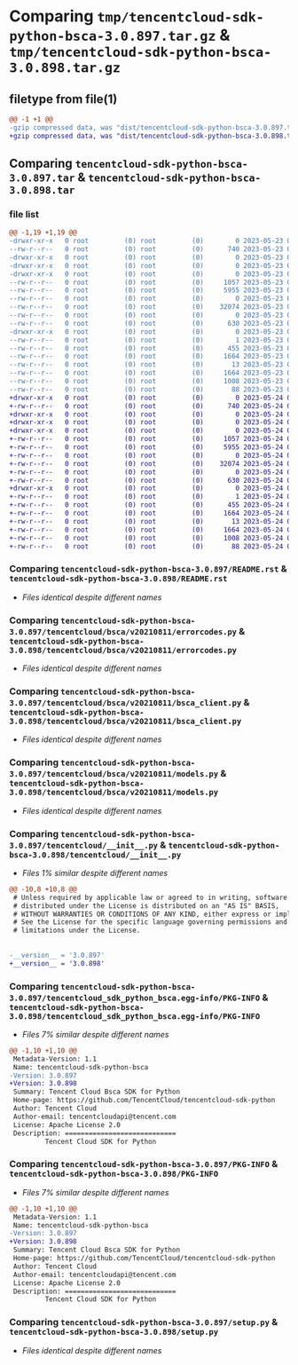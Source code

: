 # Comparing `tmp/tencentcloud-sdk-python-bsca-3.0.897.tar.gz` & `tmp/tencentcloud-sdk-python-bsca-3.0.898.tar.gz`

## filetype from file(1)

```diff
@@ -1 +1 @@
-gzip compressed data, was "dist/tencentcloud-sdk-python-bsca-3.0.897.tar", last modified: Tue May 23 02:15:24 2023, max compression
+gzip compressed data, was "dist/tencentcloud-sdk-python-bsca-3.0.898.tar", last modified: Wed May 24 01:46:53 2023, max compression
```

## Comparing `tencentcloud-sdk-python-bsca-3.0.897.tar` & `tencentcloud-sdk-python-bsca-3.0.898.tar`

### file list

```diff
@@ -1,19 +1,19 @@
-drwxr-xr-x   0 root         (0) root         (0)        0 2023-05-23 02:15:24.000000 tencentcloud-sdk-python-bsca-3.0.897/
--rw-r--r--   0 root         (0) root         (0)      740 2023-05-23 02:15:24.000000 tencentcloud-sdk-python-bsca-3.0.897/README.rst
-drwxr-xr-x   0 root         (0) root         (0)        0 2023-05-23 02:15:24.000000 tencentcloud-sdk-python-bsca-3.0.897/tencentcloud/
-drwxr-xr-x   0 root         (0) root         (0)        0 2023-05-23 02:15:24.000000 tencentcloud-sdk-python-bsca-3.0.897/tencentcloud/bsca/
-drwxr-xr-x   0 root         (0) root         (0)        0 2023-05-23 02:15:24.000000 tencentcloud-sdk-python-bsca-3.0.897/tencentcloud/bsca/v20210811/
--rw-r--r--   0 root         (0) root         (0)     1057 2023-05-23 02:15:24.000000 tencentcloud-sdk-python-bsca-3.0.897/tencentcloud/bsca/v20210811/errorcodes.py
--rw-r--r--   0 root         (0) root         (0)     5955 2023-05-23 02:15:24.000000 tencentcloud-sdk-python-bsca-3.0.897/tencentcloud/bsca/v20210811/bsca_client.py
--rw-r--r--   0 root         (0) root         (0)        0 2023-05-23 02:15:24.000000 tencentcloud-sdk-python-bsca-3.0.897/tencentcloud/bsca/v20210811/__init__.py
--rw-r--r--   0 root         (0) root         (0)    32074 2023-05-23 02:15:24.000000 tencentcloud-sdk-python-bsca-3.0.897/tencentcloud/bsca/v20210811/models.py
--rw-r--r--   0 root         (0) root         (0)        0 2023-05-23 02:15:24.000000 tencentcloud-sdk-python-bsca-3.0.897/tencentcloud/bsca/__init__.py
--rw-r--r--   0 root         (0) root         (0)      630 2023-05-23 02:15:24.000000 tencentcloud-sdk-python-bsca-3.0.897/tencentcloud/__init__.py
-drwxr-xr-x   0 root         (0) root         (0)        0 2023-05-23 02:15:24.000000 tencentcloud-sdk-python-bsca-3.0.897/tencentcloud_sdk_python_bsca.egg-info/
--rw-r--r--   0 root         (0) root         (0)        1 2023-05-23 02:15:24.000000 tencentcloud-sdk-python-bsca-3.0.897/tencentcloud_sdk_python_bsca.egg-info/dependency_links.txt
--rw-r--r--   0 root         (0) root         (0)      455 2023-05-23 02:15:24.000000 tencentcloud-sdk-python-bsca-3.0.897/tencentcloud_sdk_python_bsca.egg-info/SOURCES.txt
--rw-r--r--   0 root         (0) root         (0)     1664 2023-05-23 02:15:24.000000 tencentcloud-sdk-python-bsca-3.0.897/tencentcloud_sdk_python_bsca.egg-info/PKG-INFO
--rw-r--r--   0 root         (0) root         (0)       13 2023-05-23 02:15:24.000000 tencentcloud-sdk-python-bsca-3.0.897/tencentcloud_sdk_python_bsca.egg-info/top_level.txt
--rw-r--r--   0 root         (0) root         (0)     1664 2023-05-23 02:15:24.000000 tencentcloud-sdk-python-bsca-3.0.897/PKG-INFO
--rw-r--r--   0 root         (0) root         (0)     1008 2023-05-23 02:15:24.000000 tencentcloud-sdk-python-bsca-3.0.897/setup.py
--rw-r--r--   0 root         (0) root         (0)       88 2023-05-23 02:15:24.000000 tencentcloud-sdk-python-bsca-3.0.897/setup.cfg
+drwxr-xr-x   0 root         (0) root         (0)        0 2023-05-24 01:46:53.000000 tencentcloud-sdk-python-bsca-3.0.898/
+-rw-r--r--   0 root         (0) root         (0)      740 2023-05-24 01:46:53.000000 tencentcloud-sdk-python-bsca-3.0.898/README.rst
+drwxr-xr-x   0 root         (0) root         (0)        0 2023-05-24 01:46:53.000000 tencentcloud-sdk-python-bsca-3.0.898/tencentcloud/
+drwxr-xr-x   0 root         (0) root         (0)        0 2023-05-24 01:46:53.000000 tencentcloud-sdk-python-bsca-3.0.898/tencentcloud/bsca/
+drwxr-xr-x   0 root         (0) root         (0)        0 2023-05-24 01:46:53.000000 tencentcloud-sdk-python-bsca-3.0.898/tencentcloud/bsca/v20210811/
+-rw-r--r--   0 root         (0) root         (0)     1057 2023-05-24 01:46:53.000000 tencentcloud-sdk-python-bsca-3.0.898/tencentcloud/bsca/v20210811/errorcodes.py
+-rw-r--r--   0 root         (0) root         (0)     5955 2023-05-24 01:46:53.000000 tencentcloud-sdk-python-bsca-3.0.898/tencentcloud/bsca/v20210811/bsca_client.py
+-rw-r--r--   0 root         (0) root         (0)        0 2023-05-24 01:46:53.000000 tencentcloud-sdk-python-bsca-3.0.898/tencentcloud/bsca/v20210811/__init__.py
+-rw-r--r--   0 root         (0) root         (0)    32074 2023-05-24 01:46:53.000000 tencentcloud-sdk-python-bsca-3.0.898/tencentcloud/bsca/v20210811/models.py
+-rw-r--r--   0 root         (0) root         (0)        0 2023-05-24 01:46:53.000000 tencentcloud-sdk-python-bsca-3.0.898/tencentcloud/bsca/__init__.py
+-rw-r--r--   0 root         (0) root         (0)      630 2023-05-24 01:46:53.000000 tencentcloud-sdk-python-bsca-3.0.898/tencentcloud/__init__.py
+drwxr-xr-x   0 root         (0) root         (0)        0 2023-05-24 01:46:53.000000 tencentcloud-sdk-python-bsca-3.0.898/tencentcloud_sdk_python_bsca.egg-info/
+-rw-r--r--   0 root         (0) root         (0)        1 2023-05-24 01:46:53.000000 tencentcloud-sdk-python-bsca-3.0.898/tencentcloud_sdk_python_bsca.egg-info/dependency_links.txt
+-rw-r--r--   0 root         (0) root         (0)      455 2023-05-24 01:46:53.000000 tencentcloud-sdk-python-bsca-3.0.898/tencentcloud_sdk_python_bsca.egg-info/SOURCES.txt
+-rw-r--r--   0 root         (0) root         (0)     1664 2023-05-24 01:46:53.000000 tencentcloud-sdk-python-bsca-3.0.898/tencentcloud_sdk_python_bsca.egg-info/PKG-INFO
+-rw-r--r--   0 root         (0) root         (0)       13 2023-05-24 01:46:53.000000 tencentcloud-sdk-python-bsca-3.0.898/tencentcloud_sdk_python_bsca.egg-info/top_level.txt
+-rw-r--r--   0 root         (0) root         (0)     1664 2023-05-24 01:46:53.000000 tencentcloud-sdk-python-bsca-3.0.898/PKG-INFO
+-rw-r--r--   0 root         (0) root         (0)     1008 2023-05-24 01:46:53.000000 tencentcloud-sdk-python-bsca-3.0.898/setup.py
+-rw-r--r--   0 root         (0) root         (0)       88 2023-05-24 01:46:53.000000 tencentcloud-sdk-python-bsca-3.0.898/setup.cfg
```

### Comparing `tencentcloud-sdk-python-bsca-3.0.897/README.rst` & `tencentcloud-sdk-python-bsca-3.0.898/README.rst`

 * *Files identical despite different names*

### Comparing `tencentcloud-sdk-python-bsca-3.0.897/tencentcloud/bsca/v20210811/errorcodes.py` & `tencentcloud-sdk-python-bsca-3.0.898/tencentcloud/bsca/v20210811/errorcodes.py`

 * *Files identical despite different names*

### Comparing `tencentcloud-sdk-python-bsca-3.0.897/tencentcloud/bsca/v20210811/bsca_client.py` & `tencentcloud-sdk-python-bsca-3.0.898/tencentcloud/bsca/v20210811/bsca_client.py`

 * *Files identical despite different names*

### Comparing `tencentcloud-sdk-python-bsca-3.0.897/tencentcloud/bsca/v20210811/models.py` & `tencentcloud-sdk-python-bsca-3.0.898/tencentcloud/bsca/v20210811/models.py`

 * *Files identical despite different names*

### Comparing `tencentcloud-sdk-python-bsca-3.0.897/tencentcloud/__init__.py` & `tencentcloud-sdk-python-bsca-3.0.898/tencentcloud/__init__.py`

 * *Files 1% similar despite different names*

```diff
@@ -10,8 +10,8 @@
 # Unless required by applicable law or agreed to in writing, software
 # distributed under the License is distributed on an "AS IS" BASIS,
 # WITHOUT WARRANTIES OR CONDITIONS OF ANY KIND, either express or implied.
 # See the License for the specific language governing permissions and
 # limitations under the License.
 
 
-__version__ = '3.0.897'
+__version__ = '3.0.898'
```

### Comparing `tencentcloud-sdk-python-bsca-3.0.897/tencentcloud_sdk_python_bsca.egg-info/PKG-INFO` & `tencentcloud-sdk-python-bsca-3.0.898/tencentcloud_sdk_python_bsca.egg-info/PKG-INFO`

 * *Files 7% similar despite different names*

```diff
@@ -1,10 +1,10 @@
 Metadata-Version: 1.1
 Name: tencentcloud-sdk-python-bsca
-Version: 3.0.897
+Version: 3.0.898
 Summary: Tencent Cloud Bsca SDK for Python
 Home-page: https://github.com/TencentCloud/tencentcloud-sdk-python
 Author: Tencent Cloud
 Author-email: tencentcloudapi@tencent.com
 License: Apache License 2.0
 Description: ============================
         Tencent Cloud SDK for Python
```

### Comparing `tencentcloud-sdk-python-bsca-3.0.897/PKG-INFO` & `tencentcloud-sdk-python-bsca-3.0.898/PKG-INFO`

 * *Files 7% similar despite different names*

```diff
@@ -1,10 +1,10 @@
 Metadata-Version: 1.1
 Name: tencentcloud-sdk-python-bsca
-Version: 3.0.897
+Version: 3.0.898
 Summary: Tencent Cloud Bsca SDK for Python
 Home-page: https://github.com/TencentCloud/tencentcloud-sdk-python
 Author: Tencent Cloud
 Author-email: tencentcloudapi@tencent.com
 License: Apache License 2.0
 Description: ============================
         Tencent Cloud SDK for Python
```

### Comparing `tencentcloud-sdk-python-bsca-3.0.897/setup.py` & `tencentcloud-sdk-python-bsca-3.0.898/setup.py`

 * *Files identical despite different names*

